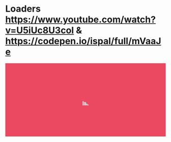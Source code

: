 # Loaders https://www.youtube.com/watch?v=U5iUc8U3coI & https://codepen.io/ispal/full/mVaaJe
<p align="center">
  <img src="preview.png" alt="preview del proyecto"  width="1600">
</p>